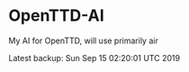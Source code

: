 # OpenTTD-AI
My AI for OpenTTD, will use primarily air

Latest backup: Sun Sep 15 02:20:01 UTC 2019

